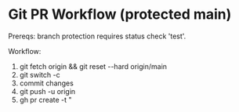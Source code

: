# Git PR Workflow (protected main)

Prereqs: branch protection requires status check 'test'.

Workflow:
1) git fetch origin && git reset --hard origin/main
2) git switch -c <branch>
3) commit changes
4) git push -u origin <branch>
5) gh pr create -t "<title>" -b "<why/what>" --base main --head <branch>
6) gh pr checks <number> # wait for Node CI/test
7) gh pr merge <number> --squash --delete-branch
8) git switch main && git fetch origin && git reset --hard origin/main

Notes:
- No direct pushes to main; CI must run on PR.
- Keep branches short-lived.
- If local/remote diverge, save work: git branch backup-main-local
- YAML: generate via base64, CRLF newlines, 2/4/6 indentation.
